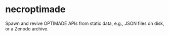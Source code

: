 # necroptimade

Spawn and revive OPTIMADE APIs from static data, e.g., JSON files on disk, or a Zenodo archive.
